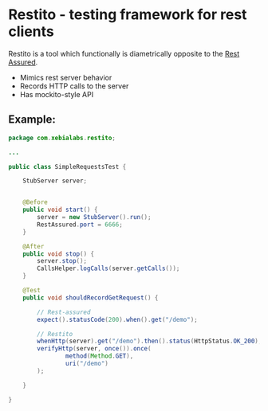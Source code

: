 Restito - testing framework for rest clients
============================================

Restito is a tool which functionally is diametrically opposite to the [Rest Assured](http://code.google.com/p/rest-assured).

* Mimics rest server behavior
* Records HTTP calls to the server
* Has mockito-style API

Example:
---------
```java
package com.xebialabs.restito;

...

public class SimpleRequestsTest {

	StubServer server;


	@Before
	public void start() {
		server = new StubServer().run();
		RestAssured.port = 6666;
	}

	@After
	public void stop() {
		server.stop();
		CallsHelper.logCalls(server.getCalls());
	}

	@Test
	public void shouldRecordGetRequest() {

		// Rest-assured
		expect().statusCode(200).when().get("/demo");

		// Restito
		whenHttp(server).get("/demo").then().status(HttpStatus.OK_200);
		verifyHttp(server, once()).once(
				method(Method.GET),
				uri("/demo")
		);

	}

}
```
